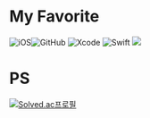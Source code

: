 # My Favorite
![iOS](https://img.shields.io/badge/iOS-000000?style=for-the-badge&logo=ios&logoColor=white)![GitHub](https://img.shields.io/badge/github-%23121011.svg?style=for-the-badge&logo=github&logoColor=white)
![Xcode](https://img.shields.io/badge/Xcode-007ACC?style=for-the-badge&logo=Xcode&logoColor=white)
![Swift](https://img.shields.io/badge/swift-F54A2A?style=for-the-badge&logo=swift&logoColor=white)
<img src="https://img.shields.io/badge/linux-FCC624?style=for-the-badge&logo=linux&logoColor=black">


# PS
[![Solved.ac프로필](http://mazassumnida.wtf/api/generate_badge?boj=ksh2000)](https://solved.ac/ksh2000)


